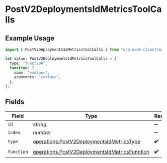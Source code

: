 # PostV2DeploymentsIdMetricsToolCalls

## Example Usage

```typescript
import { PostV2DeploymentsIdMetricsToolCalls } from "orq-node-client/models/operations";

let value: PostV2DeploymentsIdMetricsToolCalls = {
  type: "function",
  function: {
    name: "<value>",
    arguments: "<value>",
  },
};
```

## Fields

| Field                                                                                                          | Type                                                                                                           | Required                                                                                                       | Description                                                                                                    |
| -------------------------------------------------------------------------------------------------------------- | -------------------------------------------------------------------------------------------------------------- | -------------------------------------------------------------------------------------------------------------- | -------------------------------------------------------------------------------------------------------------- |
| `id`                                                                                                           | *string*                                                                                                       | :heavy_minus_sign:                                                                                             | N/A                                                                                                            |
| `index`                                                                                                        | *number*                                                                                                       | :heavy_minus_sign:                                                                                             | N/A                                                                                                            |
| `type`                                                                                                         | [operations.PostV2DeploymentsIdMetricsType](../../models/operations/postv2deploymentsidmetricstype.md)         | :heavy_check_mark:                                                                                             | N/A                                                                                                            |
| `function`                                                                                                     | [operations.PostV2DeploymentsIdMetricsFunction](../../models/operations/postv2deploymentsidmetricsfunction.md) | :heavy_check_mark:                                                                                             | N/A                                                                                                            |